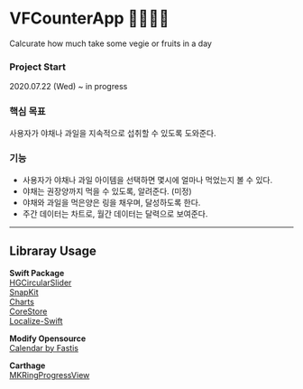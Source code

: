 # VFCounterApp 🥦🥬🍑🍓
Calcurate how much take some vegie or fruits in a day

### Project Start
2020.07.22 (Wed) ~ in progress

### 핵심 목표
사용자가 야채나 과일을 지속적으로 섭취할 수 있도록 도와준다.

### 기능
- 사용자가 야채나 과일 아이템을 선택하면 몇시에 얼마나 먹었는지 볼 수 있다.
- 야채는 권장양까지 먹을 수 있도록, 알려준다. (미정)
- 야채와 과일을 먹은양은 링을 채우며, 달성하도록 한다.
- 주간 데이터는 차트로, 월간 데이터는 달력으로 보여준다.
---
## Libraray Usage
**Swift Package**\
[HGCircularSlider](https://github.com/HamzaGhazouani/HGCircularSlider)\
[SnapKit](http://snapkit.io/)\
[Charts](https://github.com/danielgindi/Charts)\
[CoreStore](https://github.com/JohnEstropia/CoreStore)\
[Localize-Swift](https://github.com/marmelroy/Localize-Swift)

**Modify Opensource**\
[Calendar by Fastis](https://github.com/retailcrm/Fastis)

**Carthage**\
[MKRingProgressView](https://github.com/maxkonovalov/MKRingProgressView)

